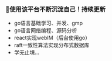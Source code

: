 ### 👋使用该平台不断沉淀自己！持续更新

* go语言基础学习、并发、gmp
* go语言网络编程、源码分析
* react实现webIM（后台使用go）
* raft一致性算法实现分布式数据库
* 学无止境...

